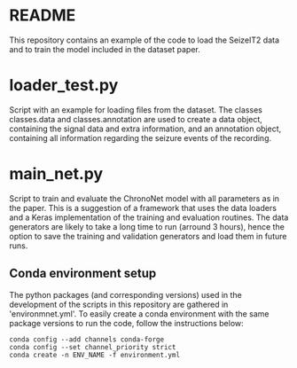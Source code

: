 # README

This repository contains an example of the code to load the SeizeIT2 data and to train the model included in the dataset paper.

# loader_test.py
Script with an example for loading files from the dataset. The classes classes.data and classes.annotation are used to create a data object, containing the signal data and extra information,  and an annotation object, containing all information regarding the seizure events of the recording.

# main_net.py
Script to train and evaluate the ChronoNet model with all parameters as in the paper. This is a suggestion of a framework that uses the data loaders and a Keras implementation of the training and evaluation routines. The data generators are likely to take a long time to run (arround 3 hours), hence the option to save the training and validation generators and load them in future runs.

## Conda environment setup
The python packages (and corresponding versions) used in the development of the scripts in this repository are gathered in 'environmnet.yml'. To easily create a conda environment with the same package versions to run the code, follow the instructions below:
```
conda config --add channels conda-forge
conda config --set channel_priority strict
conda create -n ENV_NAME -f environment.yml
```
